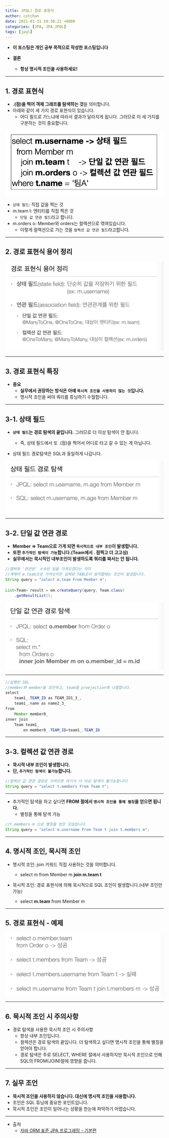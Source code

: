 ```yaml
---
title: JPQL) 경로 표현식
author: cotchan 
date: 2021-01-31 20:30:21 +0800 
categories: [JPA, JPA_JPQL]
tags: [jpql] 
---
```


+ **이 포스팅은 개인 공부 목적으로 작성한 포스팅입니다**

+ **결론**
  + **항상 명시적 조인을 사용하세요!**

---

## 1. 경로 표현식

+ **.(점)을 찍어 객체 그래프를 탐색하는 것**을 의미합니다.
+ 아래와 같이 세 가지 경로 표현식이 있습니다.
  + 어디 필드로 가느냐에 따라서 결과가 달라지게 됩니다. 그러므로 이 세 가지를 구분하는 것이 중요합니다.

![Desktop View](/assets/img/post/jpa/2021-01-31-jpa-jpql-graph-01.png)

+ `상태 필드`: 직접 값을 찍는 것
+ m.team t: 엔티티를 직접 찍은 것
  + `단일 값 연관 필드`라고 합니다.
+ m.orders o: Member와 orders는 컬렉션으로 엮여있습니다.
  + 이렇게 컬렉션으로 가는 것을 `컬렉션 값 연관 필드`라고합니다.

---

## 2. 경로 표현식 용어 정리

![Desktop View](/assets/img/post/jpa/2021-01-31-jpa-jpql-graph-02.png)

---

## 3. 경로 표현식 특징

+ **중요**
  + **실무에서 권장하는 방식은 아예 `묵시적 조인을 사용하지 않는 것`입니다.**
  + 명시적 조인을 써야 쿼리를 튜닝하기 수월합니다.

---

## 3-1. 상태 필드

+ **`상태 필드`는 경로 탐색의 끝입니다.** 그러므로 더 이상 탐색이 안 됩니다.
  + 즉, 상태 필드에서 또 .(점)을 찍어서 어디로 타고 갈 수 있는 게 아닙니다.

+ 상태 필드 경로탐색은 SQL과 동일하게 나갑니다.

![Desktop View](/assets/img/post/jpa/2021-01-31-jpa-jpql-graph-03.png)

---

## 3-2. 단일 값 연관 경로

+ **Member => Team으로 가게 되면 `묵시적으로 내부 조인`이 발생합니다.**
+ **또한 `추가적인 탐색이 가능`합니다.(Team에서 . 점찍고 더 고고싱)**
+ **실무에서는 묵시적인 내부조인이 발생하도록 쿼리를 짜서는 안 됩니다.**

```java
//멤버와 '연관된' 소속된 팀을 가져오겠다는 의미
//객체야 m.team으로 가져오지만 실제로 TABLE이 동작할때는 조인이 발생합니다.
String query = "select m.team From Member m";

List<Team> result = em.createQuery(query, Team.class)
    .getResultList();
```

![Desktop View](/assets/img/post/jpa/2021-01-31-jpa-jpql-graph-04.png)

---

```java
//실행된 SQL
//member와 member을 조인하고, team을 proejection에 나열합니다.
select
    team1_.TEAM_ID as TEAM_ID1_3_,
    team1_.name as name2_3_ 
from
    Member member0_ 
inner join
    Team team1_ 
        on member0_.TEAM_ID=team1_.TEAM_ID
```

---

## 3-3. 컬렉션 값 연관 경로

+ **묵시적 내부 조인이 발생합니다.**
+ **단, `추가적인 탐색이 불가능`합니다.**

```java
//컬렉션 값 연관 경로로 가져오면 여기서 더 이상 탐색이 불가능합니다!
String query = "select t.members From Team t";
```

---

+ 추가적인 탐색을 하고 싶다면 **FROM 절에서 `명시적 조인을 통해 별칭`을 얻으면 됩니다.**
  + 별칭을 통해 탐색 가능

```java
//t.members m 으로 별칭을 얻은 모습입니다.
String query = "select m.username From Team t join t.members m";
```

---

## 4. 명시적 조인, 묵시적 조인

+ 명시적 조인: join 키워드 직접 사용하는 것을 의미합니다.
  + select m from Member m **join m.team t**

+ 묵시적 조인: 경로 표현식에 의해 묵시적으로 SQL 조인이 발생합니다.(내부 조인만 가능)
  + select **m.team** from Member m

---

## 5. 경로 표현식 - 예제

![Desktop View](/assets/img/post/jpa/2021-01-31-jpa-jpql-graph-05.png)

---

## 6. 묵시적 조인 시 주의사항

+ 경로 탐색을 사용한 묵시적 조인 시 주의사항
  + 항상 내부 조인입니다.
  + 컬렉션은 경로 탐색의 끝입니다. 더 탐색하고 싶다면 명시적 조인을 통해 별칭을 얻어야 합니다.
  + 경로 탐색은 주로 SELECT, WHERE 절에서 사용하지만 묵시적 조인으로 인해 SQL의 FROM(JOIN)절에 영향을 줍니다.

---

## 7. 실무 조언

+ **묵시적 조인을 사용하지 않습니다. 대신에 명시적 조인을 사용합니다.**
+ 조인은 SQL 튜닝에 중요한 포인트입니다.
+ 묵시적 조인은 조인이 일어나는 상황을 한눈에 파악하기 어렵습니다.

---

+ 출처
    + [자바 ORM 표준 JPA 프로그래밍 - 기본편](https://www.inflearn.com/course/ORM-JPA-Basic)
